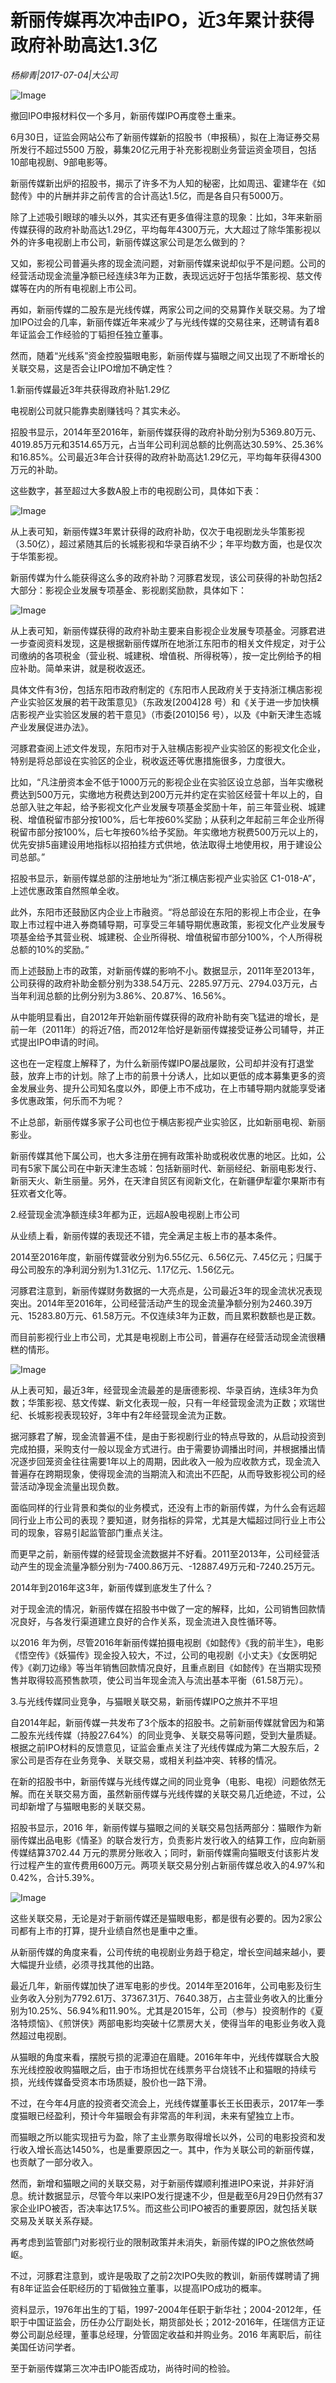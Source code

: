 # 新丽传媒再次冲击IPO，近3年累计获得政府补助高达1.3亿

*杨柳青|2017-07-04|大公司*

![Image](http://static.ylzbl.com/uploads/ueditor/php/upload/image/20170705/1499184913270572.jpeg)

撤回IPO申报材料仅一个多月，新丽传媒IPO再度卷土重来。

6月30日，证监会网站公布了新丽传媒新的招股书（申报稿），拟在上海证券交易所发行不超过5500 万股，募集20亿元用于补充影视剧业务营运资金项目，包括10部电视剧、9部电影等。

新丽传媒新出炉的招股书，揭示了许多不为人知的秘密，比如周迅、霍建华在《如懿传》中的片酬并非之前传言的合计高达1.5亿，而是各自只有5000万。

除了上述吸引眼球的噱头以外，其实还有更多值得注意的现象：比如，3年来新丽传媒获得的政府补助高达1.29亿，平均每年4300万元，大大超过了除华策影视以外的许多电视剧上市公司，新丽传媒这家公司是怎么做到的？

又如，影视公司普遍头疼的现金流问题，对新丽传媒来说却似乎不是问题。公司的经营活动现金流量净额已经连续3年为正数，表现远远好于包括华策影视、慈文传媒等在内的所有电视剧上市公司。

再如，新丽传媒的二股东是光线传媒，两家公司之间的交易算作关联交易。为了增加IPO过会的几率，新丽传媒近年来减少了与光线传媒的交易往来，还聘请有着8年证监会工作经验的丁韬担任独立董事。

然而，随着“光线系”资金控股猫眼电影，新丽传媒与猫眼之间又出现了不断增长的关联交易，这是否会让IPO增加不确定性？

1.新丽传媒最近3年共获得政府补贴1.29亿

电视剧公司就只能靠卖剧赚钱吗？其实未必。

招股书显示，2014年至2016年，新丽传媒获得的政府补助分别为5369.80万元、4019.85万元和3514.65万元，占当年公司利润总额的比例高达30.59%、25.36%和16.85%。公司最近3年合计获得的政府补助高达1.29亿元，平均每年获得4300万元的补助。

这些数字，甚至超过大多数A股上市的电视剧公司，具体如下表：

![Image](http://static.ylzbl.com/uploads/ueditor/php/upload/image/20170705/1499184485834636.gif)

从上表可知，新丽传媒3年累计获得的政府补助，仅次于电视剧龙头华策影视（3.50亿），超过紧随其后的长城影视和华录百纳不少；年平均数方面，也是仅次于华策影视。

新丽传媒为什么能获得这么多的政府补助？河豚君发现，该公司获得的补助包括2大部分：影视企业发展专项基金、影视剧奖励款，具体如下：

![Image](http://static.ylzbl.com/uploads/ueditor/php/upload/image/20170705/1499184514552679.png)

从上表可知，新丽传媒获得的政府补助主要来自影视企业发展专项基金。河豚君进一步查阅资料发现，这是根据新丽传媒所在地浙江东阳市的相关文件规定，对于公司缴纳的各项税金（营业税、城建税、增值税、所得税等），按一定比例给予的相应补助。简单来讲，就是税收返还。

具体文件有3份，包括东阳市政府制定的《东阳市人民政府关于支持浙江横店影视产业实验区发展的若干政策意见》（东政发[2004]28 号）和《关于进一步加快横店影视产业实验区发展的若干意见》（市委[2010]56 号），以及《中新天津生态城产业发展促进办法》。

河豚君查阅上述文件发现，东阳市对于入驻横店影视产业实验区的影视文化企业，特别是将总部设在实验区的企业，税收返还等优惠措施很多，力度很大。

比如，“凡注册资本金不低于1000万元的影视企业在实验区设立总部，当年实缴税费达到500万元，实缴地方税费达到200万元并约定在实验区经营十年以上的，自总部入驻之年起，给予影视文化产业发展专项基金奖励十年，前三年营业税、城建税、增值税留市部分按100%，后七年按60%奖励；从获利之年起前三年企业所得税留市部分按100%，后七年按60%给予奖励。年实缴地方税费500万元以上的，优先安排5亩建设用地指标以招拍挂方式供地，依法取得土地使用权，用于建设公司总部。”

招股书显示，新丽传媒总部的注册地址为“浙江横店影视产业实验区 C1-018-A”，上述优惠政策自然照单全收。

此外，东阳市还鼓励区内企业上市融资。“将总部设在东阳的影视上市企业，在争取上市过程中进入券商辅导期，可享受三年辅导期优惠政策，影视文化产业发展专项基金给予其营业税、城建税、企业所得税、增值税留市部分100%，个人所得税总额的10%的奖励。”

而上述鼓励上市的政策，对新丽传媒的影响不小。数据显示，2011年至2013年，公司获得的政府补助金额分别为338.54万元、2285.97万元、2794.03万元，占当年利润总额的比例分别为3.86%、20.87%、16.56%。

从中能明显看出，自2012年开始新丽传媒获得的政府补助有突飞猛进的增长，是前一年（2011年）的将近7倍，而2012年恰好是新丽传媒接受证券公司辅导，并正式提出IPO申请的时间。

这也在一定程度上解释了，为什么新丽传媒IPO屡战屡败，公司却并没有打退堂鼓，放弃上市的计划。除了上市的前景十分诱人，比如以更低的成本募集更多的资金发展业务、提升公司知名度以外，即便上市不成功，在上市辅导期内就能享受诸多优惠政策，何乐而不为呢？

不止总部，新丽传媒多家子公司也位于横店影视产业实验区，比如新丽电视、新丽影业。

新丽传媒其他下属公司，也大多注册在拥有政策补助或税收优惠的地区。比如，公司有5家下属公司在中新天津生态城：包括新丽时代、新丽经纪、新丽电影发行、新丽天火、新生丽量。另外，在天津自贸区有阅新文化，在新疆伊犁霍尔果斯市有狂欢者文化等。

2.经营现金流净额连续3年都为正，远超A股电视剧上市公司

从业绩上看，新丽传媒的表现还不错，完全满足主板上市的基本条件。

2014至2016年度，新丽传媒营收分别为6.55亿元、6.56亿元、7.45亿元；归属于母公司股东的净利润分别为1.31亿元、1.17亿元、1.56亿元。

河豚君注意到，新丽传媒财务数据的一大亮点是，公司最近3年的现金流状况表现突出。2014年至2016年，公司经营活动产生的现金流量净额分别为2460.39万元、15283.80万元、61.58万元。不仅连续3年为正数，而且累积数额也是正数。

而目前影视行业上市公司，尤其是电视剧上市公司，普遍存在经营活动现金流很糟糕的情形。

![Image](http://static.ylzbl.com/uploads/ueditor/php/upload/image/20170705/1499184624309326.jpeg)

从上表可知，最近3年，经营现金流最差的是唐德影视、华录百纳，连续3年为负数；华策影视、慈文传媒、新文化表现一般，只有一年经营现金流为正数；欢瑞世纪、长城影视表现较好，3年中有2年经营现金流为正数。

据河豚君了解，现金流普遍不佳，是由于影视剧行业的特点导致的，从启动投资到完成拍摄，采购支付一般以现金方式进行。由于需要协调播出时间，并根据播出情况逐步回笼资金往往需要1年以上的周期，因此收入一般为应收款方式，现金流入普遍存在跨期现象，使得现金流的当期流入和流出不匹配，从而导致影视公司的经营活动净现金流量出现负数。

面临同样的行业背景和类似的业务模式，还没有上市的新丽传媒，为什么会有远超同行业上市公司的表现？要知道，财务指标的异常，尤其是大幅超过同行业上市公司的现象，容易引起监管部门重点关注。

而更早之前，新丽传媒的经营现金流数据并不好看。2011至2013年，公司经营活动产生的现金流量净额分别为-7400.86万元、-12887.49万元和-7240.25万元。

2014年到2016年这3年，新丽传媒到底发生了什么？

对于现金流的情况，新丽传媒在招股书中做了一定的解释，比如，公司销售回款情况良好，与各发行渠道建立良好的合作关系，现金流进入良性循环等。

以2016 年为例，尽管2016年新丽传媒拍摄电视剧《如懿传》《我的前半生》，电影《悟空传》《妖猫传》现金投入较大，不过，公司的电视剧《小丈夫》《女医明妃传》《剃刀边缘》等当年销售回款情况良好，且重点剧目《如懿传》在当期实现预售并取得较高预售款项，使公司当年现金流入与流出基本平衡（61.58万元）。

3.与光线传媒同业竞争，与猫眼关联交易，新丽传媒IPO之旅并不平坦

自2014年起，新丽传媒一共发布了3个版本的招股书。之前新丽传媒就曾因为和第二股东光线传媒（持股27.64%）的同业竞争、关联交易等问题，受到大量质疑。根据之前IPO材料的反馈意见，证监会重点关注了光线传媒成为第二大股东后，2家公司是否存在业务竞争、关联交易，或相关利益冲突、转移的情况。

在新的招股书中，新丽传媒与光线传媒之间的同业竞争（电影、电视）问题依然无解。而在关联交易方面，虽然新丽传媒与光线传媒的关联交易几近绝迹，不过，公司却新增了与猫眼电影的关联交易。

招股书显示，2016 年，新丽传媒与猫眼之间的关联交易包括两部分：猫眼作为新丽传媒出品电影《情圣》的联合发行方，负责影片发行收入的结算工作，应向新丽传媒结算3702.44 万元的票房分账收入；同时，新丽传媒需向猫眼支付该影片发行过程产生的宣传费用600万元。两项关联交易分别占新丽传媒总收入的4.97%和0.42%，合计5.39%。

![Image](http://static.ylzbl.com/uploads/ueditor/php/upload/image/20170705/1499184382411574.jpeg)

这些关联交易，无论是对于新丽传媒还是猫眼电影，都是很有必要的。因为2家公司都有上市的打算，提升业绩自然也是重中之重。

从新丽传媒的角度来看，公司传统的电视剧业务趋于稳定，增长空间越来越小，要大幅提升业绩，必须寻找其他的出路。

最近几年，新丽传媒加快了进军电影的步伐。2014年至2016年，公司电影及衍生业务收入分别为7792.61万、37367.31万、7640.38万，占主营业务收入的比重分别为10.25%、56.94%和11.90%。尤其是2015年，公司（参与）投资制作的《夏洛特烦恼》、《煎饼侠》两部电影均突破十亿票房大关，使得当年的电影业务收入竟然超过电视剧。

从猫眼的角度来看，摆脱亏损的泥潭迫在眉睫。2016年年中，光线传媒联合大股东光线控股收购猫眼之后，由于市场担忧在线票务平台烧钱不止和猫眼的持续亏损，光线传媒备受资本市场质疑，股价也一路下滑。

不过，在今年4月底的投资者交流会上，光线传媒董事长王长田表示，2017年一季度猫眼已经盈利，预计今年猫眼会有非常高的年利润，未来有望独立上市。

而猫眼之所以能实现扭亏为盈，除了主业票务取得增长以外，公司的电影投资和发行收入增长高达1450%，也是重要原因之一。其中，作为关联公司的新丽传媒，也贡献了一部分收入。

然而，新增和猫眼之间的关联交易，对于新丽传媒顺利推进IPO来说，并非好消息。统计数据显示，尽管今年以来IPO发行提速不少，但是截至6月29日仍然有37家企业IPO被否，否决率达17.5%。而这些公司IPO被否的重要原因，就包括关联交易及关联关系存疑。

再考虑到监管部门对影视行业的限制政策并未消失，新丽传媒的IPO之旅依然崎岖。

不过，河豚君注意到，或许是吸取了之前2次IPO失败的教训，新丽传媒聘请了拥有8年证监会任职经历的丁韬做独立董事，以提高IPO成功的概率。

资料显示，1976年出生的丁韬，1997-2004年任职于新华社；2004-2012年，任职于中国证监会，历任办公厅副处长，期货部处长；2012-2016年，任瑞信方正证劵公司副总经理，董事总经理，分管固定收益和并购业务。2016 年离职后，前往美国任访问学者。

至于新丽传媒第三次冲击IPO能否成功，尚待时间的检验。

